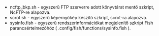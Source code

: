 - ncftp_bkp.sh - egyszerű FTP szerverre adott könyvtárat mentő szkript, NcFTP-re alapozva.
- scrot.sh - egyszerű képernyőkép készítő szkript, scrot-ra alapozva.
- sysinfo.fish - egyszerű rendszerinformációkat megjelenítő szkript Fish parancsértelmezőhöz ( .config/fish/functions/sysinfo.fish ).
